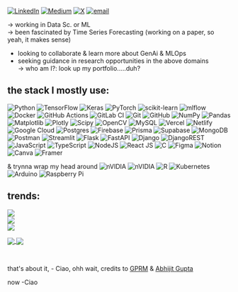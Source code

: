 [![LinkedIn](https://img.shields.io/badge/LinkedIn-%230077B5.svg?logo=linkedin&logoColor=white)](https://linkedin.com/in/https://www.linkedin.com/in/kshitijj-chaturvedi/) [![Medium](https://img.shields.io/badge/Medium-12100E?logo=medium&logoColor=white)](https://medium.com/@https://medium.com/@kshitiijj) [![X](https://img.shields.io/badge/X-black.svg?logo=X&logoColor=white)](https://x.com/https://x.com/kkshitijj02) [![email](https://img.shields.io/badge/Email-D14836?logo=gmail&logoColor=white)](mailto:kshitijhrms@gmail.com)

→ working in Data Sc. or ML<br>
→ been fascinated by Time Series Forecasting (working on a paper, so yeah, it makes sense)<br>
+ looking to collaborate & learn more about GenAi & MLOps<br>
+ seeking guidance in research opportunities in the above domains<br>
→ who am I?: look up my portfolio.....duh?


## the stack I mostly use:
![Python](https://img.shields.io/badge/python-3670A0?style=flat&logo=python&logoColor=ffdd54) 
![TensorFlow](https://img.shields.io/badge/TensorFlow-%23FF6F00.svg?style=flat&logo=TensorFlow&logoColor=white) 
![Keras](https://img.shields.io/badge/Keras-%23D00000.svg?style=plastic&logo=Keras&logoColor=white) 
![PyTorch](https://img.shields.io/badge/PyTorch-%23EE4C2C.svg?style=flat&logo=PyTorch&logoColor=white) 
![scikit-learn](https://img.shields.io/badge/scikit--learn-%23F7931E.svg?style=flat&logo=scikit-learn&logoColor=white) 
![mlflow](https://img.shields.io/badge/mlflow-%23d9ead3.svg?style=flat&logo=numpy&logoColor=blue) 
![Docker](https://img.shields.io/badge/docker-%230db7ed.svg?style=flat&logo=docker&logoColor=white)
![GitHub Actions](https://img.shields.io/badge/github%20actions-%232671E5.svg?style=flat&logo=githubactions&logoColor=white) 
![GitLab CI](https://img.shields.io/badge/gitlab%20CI-%23181717.svg?style=plastic&logo=gitlab&logoColor=white) 
![Git](https://img.shields.io/badge/git-%23F05033.svg?style=plastic&logo=git&logoColor=white) 
![GitHub](https://img.shields.io/badge/github-%23121011.svg?style=plastic&logo=github&logoColor=white) 
![NumPy](https://img.shields.io/badge/numpy-%23013243.svg?style=flat&logo=numpy&logoColor=white) 
![Pandas](https://img.shields.io/badge/pandas-%23150458.svg?style=flat&logo=pandas&logoColor=white) 
![Matplotlib](https://img.shields.io/badge/Matplotlib-%23ffffff.svg?style=flat&logo=Matplotlib&logoColor=black) 
![Plotly](https://img.shields.io/badge/Plotly-%233F4F75.svg?style=flat&logo=plotly&logoColor=white) 
![Scipy](https://img.shields.io/badge/SciPy-%230C55A5.svg?style=flat&logo=scipy&logoColor=%white) 
![OpenCV](https://img.shields.io/badge/opencv-%23white.svg?style=plastic&logo=opencv&logoColor=white) 
![MySQL](https://img.shields.io/badge/mysql-4479A1.svg?style=flat&logo=mysql&logoColor=white) 
![Vercel](https://img.shields.io/badge/vercel-%23000000.svg?style=plastic&logo=vercel&logoColor=white) 
![Netlify](https://img.shields.io/badge/netlify-%23000000.svg?style=plastic&logo=netlify&logoColor=#00C7B7) 
![Google Cloud](https://img.shields.io/badge/GoogleCloud-%234285F4.svg?style=plastic&logo=google-cloud&logoColor=white) 
![Postgres](https://img.shields.io/badge/postgres-%23316192.svg?style=flat&logo=postgresql&logoColor=white) 
![Firebase](https://img.shields.io/badge/firebase-a08021?style=plastic&logo=firebase&logoColor=ffcd34) 
![Prisma](https://img.shields.io/badge/Prisma-3982CE?style=plastic&logo=Prisma&logoColor=white) 
![Supabase](https://img.shields.io/badge/Supabase-3ECF8E?style=flat&logo=supabase&logoColor=white) 
![MongoDB](https://img.shields.io/badge/MongoDB-%234ea94b.svg?style=flat&logo=mongodb&logoColor=white) 
![Postman](https://img.shields.io/badge/Postman-FF6C37?style=flat&logo=postman&logoColor=white) 
![Streamlit](https://img.shields.io/badge/Streamlit-%23FE4B4B.svg?style=flat&logo=streamlit&logoColor=white) 
![Flask](https://img.shields.io/badge/flask-%23000.svg?style=flat&logo=flask&logoColor=white) 
![FastAPI](https://img.shields.io/badge/FastAPI-005571?style=flat&logo=fastapi) 
![Django](https://img.shields.io/badge/django-%23092E20.svg?style=flat&logo=django&logoColor=white) 
![DjangoREST](https://img.shields.io/badge/DJANGO-REST-ff1709?style=flat&logo=django&logoColor=white&color=ff1709&labelColor=gray) 
![JavaScript](https://img.shields.io/badge/javascript-%23323330.svg?style=flat&logo=javascript&logoColor=%23F7DF1E) 
![TypeScript](https://img.shields.io/badge/typescript-%23007ACC.svg?style=plastic&logo=typescript&logoColor=white) 
![NodeJS](https://img.shields.io/badge/node.js-6DA55F?style=flat&logo=node.js&logoColor=white) 
![React JS](https://img.shields.io/badge/React-blue?style=flat&logo=react&logoColor=white) 
![C](https://img.shields.io/badge/c-%2300599C.svg?style=plastic&logo=c&logoColor=white)
![Figma](https://img.shields.io/badge/figma-%23F24E1E.svg?style=flat&logo=figma&logoColor=white) 
![Notion](https://img.shields.io/badge/Notion-%23000000.svg?style=flat&logo=notion&logoColor=white)
![Canva](https://img.shields.io/badge/Canva-%2300C4CC.svg?style=plastic&logo=Canva&logoColor=white)
![Framer](https://img.shields.io/badge/Framer-black?style=plastic&logo=framer&logoColor=blue) 


& trynna wrap my head around
![nVIDIA](https://img.shields.io/badge/nVIDIA-%2376B900.svg?style=flat&logo=nVIDIA&logoColor=white)
![nVIDIA](https://img.shields.io/badge/cuda-000000.svg?style=plastic&logo=nVIDIA&logoColor=green)
![R](https://img.shields.io/badge/r-%23276DC3.svg?style=plastic&logo=r&logoColor=white) 
![Kubernetes](https://img.shields.io/badge/kubernetes-%23326ce5.svg?style=flat&logo=kubernetes&logoColor=white) 
![Arduino](https://img.shields.io/badge/-Arduino-00979D?style=flat&logo=Arduino&logoColor=white) 
![Raspberry Pi](https://img.shields.io/badge/-Raspberry_Pi-C51A4A?style=flat&logo=Raspberry-Pi) 

## trends:
![](https://github-readme-stats.vercel.app/api?username=Kshitijk14&theme=default&hide_border=true&include_all_commits=false&count_private=true)<br/>
![](https://nirzak-streak-stats.vercel.app/?user=Kshitijk14&theme=default&hide_border=true)<br/>
![](https://github-readme-stats.vercel.app/api/top-langs/?username=Kshitijk14&theme=default&hide_border=true&include_all_commits=false&count_private=true&layout=compact)

<a href="https://githubtrends.io">
  <img align="center" src="https://api.githubtrends.io/user/svg/Kshitijk14/langs?time_range=one_year&theme=classic" />
</a>
<a href="https://githubtrends.io">
  <img align="center" src="https://api.githubtrends.io/user/svg/Kshitijk14/repos?time_range=one_year&include_private=True&group=other&theme=classic" />
</a>

<br><be>

that's about it, - Ciao, 
ohh wait, credits to [GPRM](https://gprm.itsvg.in/) & [Abhijit Gupta](https://github.com/avgupta456/github-trends)

now -Ciao

<!-- Proudly created with GPRM ( https://gprm.itsvg.in ) -->

